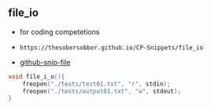 
## file_io

- for coding competetions
- ```
  https://thesobersobber.github.io/CP-Snippets/file_io
  ```
- [github-snip-file](https://github.com/theSoberSobber/CP-Snippets/blob/main/snippets.json#L666)

```cpp
void file_i_o(){
    freopen("./tests/test01.txt", "r", stdin);
    freopen("./tests/output01.txt", "w", stdout);
}
```
